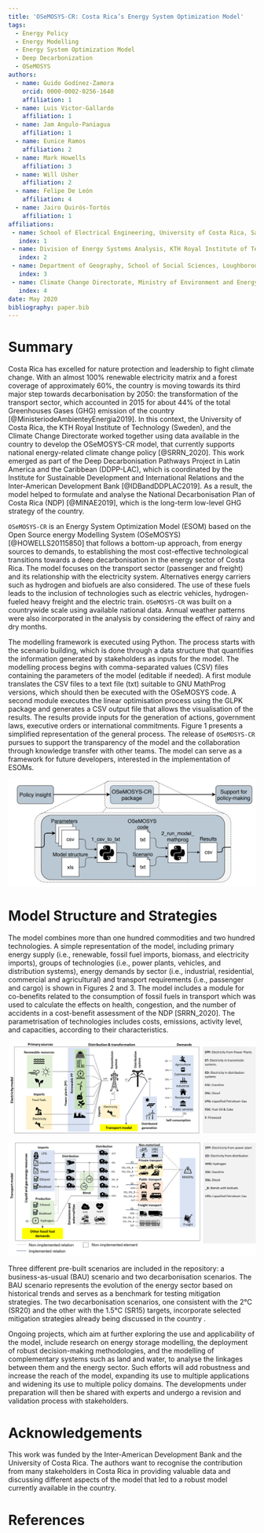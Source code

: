 ```yaml
---
title: 'OSeMOSYS-CR: Costa Rica’s Energy System Optimization Model'
tags:
  - Energy Policy
  - Energy Modelling
  - Energy System Optimization Model
  - Deep Decarbonization
  - OSeMOSYS
authors:
  - name: Guido Godínez-Zamora
    orcid: 0000-0002-0256-1640
    affiliation: 1
  - name: Luis Victor-Gallardo
    affiliation: 1
  - name: Jam Angulo-Paniagua
    affiliation: 1
  - name: Eunice Ramos
    affiliation: 2
  - name: Mark Howells
    affiliation: 3
  - name: Will Usher
    affiliation: 2
  - name: Felipe De León
    affiliation: 4
  - name: Jairo Quirós-Tortós
    affiliation: 1
affiliations:
 - name: School of Electrical Engineering, University of Costa Rica, San José, Costa Rica.
   index: 1
 - name: Division of Energy Systems Analysis, KTH Royal Institute of Technology, Stockholm, Sweden.
   index: 2
 - name: Department of Geography, School of Social Sciences, Loughborough University, UK; and Centre for Environmental Policy, Imperial College London, London, UK.
   index: 3
 - name: Climate Change Directorate, Ministry of Environment and Energy, San José, Costa Rica.
   index: 4
date: May 2020
bibliography: paper.bib
---
```



# Summary

Costa Rica has excelled for nature protection and leadership to fight climate change. With an almost 100% renewable electricity matrix and a forest coverage of approximately 60%, the country is moving towards its third major step towards decarbonisation by 2050: the transformation of the transport sector, which accounted in 2015 for about 44% of the total Greenhouses Gases (GHG) emission of the country [@MinisteriodeAmbienteyEnergia2019]. In this context, the University of Costa Rica, the KTH Royal Institute of Technology (Sweden), and the Climate Change Directorate worked together using data available in the country to develop the OSeMOSYS-CR model, that currently supports national energy-related climate change policy [@SRRN_2020]. This work emerged as part of the Deep Decarbonisation Pathways Project in Latin America and the Caribbean (DDPP-LAC), which is coordinated by the Institute for Sustainable Development and International Relations and the Inter-American Development Bank [@IDBandDDPLAC2019]. As a result, the model helped to formulate and analyse the National Decarbonisation Plan of Costa Rica (NDP) [@MINAE2019], which is the long-term low-level GHG strategy of the country.

``OSeMOSYS-CR`` is an Energy System Optimization Model (ESOM) based on the Open Source energy Modelling System (OSeMOSYS)  [@HOWELLS20115850] that follows a bottom-up approach, from energy sources to demands, to establishing the most cost-effective technological transitions towards a deep decarbonisation in the energy sector of Costa Rica. The model focuses on the transport sector (passenger and freight) and its relationship with the electricity system. Alternatives energy carriers such as hydrogen and biofuels are also considered. The use of these fuels leads to the inclusion of technologies such as electric vehicles, hydrogen-fueled heavy freight and the electric train. ``OSeMOSYS-CR`` was built on a countrywide scale using available national data. Annual weather patterns were also incorporated in the analysis by considering the effect of rainy and dry months.

The modelling framework is executed using Python. The process starts with the scenario building, which is done through a data structure that quantifies the information generated by stakeholders as inputs for the model. The modelling process begins with comma-separated values (CSV) files containing the parameters of the model (editable if needed). A first module translates the CSV files to a text file (txt) suitable to GNU MathProg versions, which should then be executed with the OSeMOSYS code. A second module executes the linear optimisation process using the GLPK package and generates a CSV output file that allows the visualisation of the results. The results provide inputs for the generation of actions, government laws, executive orders or international commitments. Figure 1 presents a simplified representation of the general process. The release of ``OSeMOSYS-CR`` pursues to support the transparency of the model and the collaboration through knowledge transfer with other teams. The model can serve as a framework for future developers, interested in the implementation of ESOMs.

  ![General Framework for support national energy-relate policy, with OSeMOSYS-CR.](Framework.PNG)

# Model Structure and Strategies 

The model combines more than one hundred commodities and two hundred technologies. A simple representation of the model, including primary energy supply (i.e., renewable, fossil fuel imports, biomass, and electricity imports), groups of technologies (i.e., power plants, vehicles, and distribution systems), energy demands by sector (i.e., industrial, residential, commercial and agricultural) and transport requirements (i.e., passenger and cargo) is shown in Figures 2 and 3. The model includes a module for co-benefits related to the consumption of fossil fuels in transport which was used to calculate the effects on health, congestion, and the number of accidents in a cost-benefit assessment of the NDP [SRRN_2020]. The parametrisation of technologies includes costs, emissions, activity level, and capacities, according to their characteristics.

![Simple energy resource system of the electricity sector in OSeMOSYS-CR.](ElectricityModel.png)

![Simple energy resource system of the transport sector in OSeMOSYS-CR.](TransportModel.png)

Three different pre-built scenarios are included in the repository: a business-as-usual (BAU) scenario and two decarbonisation scenarios. The BAU scenario represents the evolution of the energy sector based on historical trends and serves as a benchmark for testing mitigation strategies. The two decarbonisation scenarios, one consistent with the 2°C (SR20) and the other with the 1.5°C (SR15) targets, incorporate selected mitigation strategies already being discussed in the country . 

Ongoing projects, which aim at further exploring the use and applicability of the model, include research on energy storage modelling, the deployment of robust decision-making methodologies, and the modelling of complementary systems such as land and water, to analyse the linkages between them and the energy sector. Such efforts will add robustness and increase the reach of the model, expanding its use to multiple applications and widening its use to multiple policy domains. The developments under preparation will then be shared with experts and undergo a revision and validation process with stakeholders. 

# Acknowledgements

This work was funded by the Inter-American Development Bank and the University of Costa Rica. The authors want to recognise the contribution from many stakeholders in Costa Rica in providing valuable data and discussing different aspects of the model that led to a robust model currently available in the country.

# References

